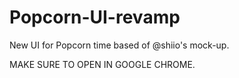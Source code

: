 Popcorn-UI-revamp
=================

New UI for Popcorn time based of @shiio's mock-up.

MAKE SURE TO OPEN IN GOOGLE CHROME.